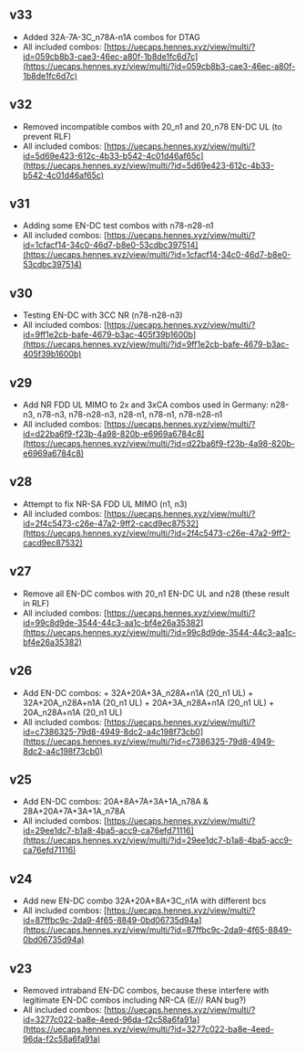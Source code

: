 
## v33
- Added 32A-7A-3C_n78A-n1A combos for DTAG
- All included combos: [https://uecaps.hennes.xyz/view/multi/?id=059cb8b3-cae3-46ec-a80f-1b8de1fc6d7c](https://uecaps.hennes.xyz/view/multi/?id=059cb8b3-cae3-46ec-a80f-1b8de1fc6d7c)
## v32
- Removed incompatible combos with 20_n1 and 20_n78 EN-DC UL (to prevent RLF)
- All included combos: [https://uecaps.hennes.xyz/view/multi/?id=5d69e423-612c-4b33-b542-4c01d46af65c](https://uecaps.hennes.xyz/view/multi/?id=5d69e423-612c-4b33-b542-4c01d46af65c)
## v31
- Adding some EN-DC test combos with n78-n28-n1
- All included combos: [https://uecaps.hennes.xyz/view/multi/?id=1cfacf14-34c0-46d7-b8e0-53cdbc397514](https://uecaps.hennes.xyz/view/multi/?id=1cfacf14-34c0-46d7-b8e0-53cdbc397514)
## v30
- Testing EN-DC with 3CC NR (n78-n28-n3)
- All included combos: [https://uecaps.hennes.xyz/view/multi/?id=9ff1e2cb-bafe-4679-b3ac-405f39b1600b](https://uecaps.hennes.xyz/view/multi/?id=9ff1e2cb-bafe-4679-b3ac-405f39b1600b)
## v29
- Add NR FDD UL MIMO to 2x and 3xCA combos used in Germany: n28-n3, n78-n3, n78-n28-n3, n28-n1, n78-n1, n78-n28-n1
- All included combos: [https://uecaps.hennes.xyz/view/multi/?id=d22ba6f9-f23b-4a98-820b-e6969a6784c8](https://uecaps.hennes.xyz/view/multi/?id=d22ba6f9-f23b-4a98-820b-e6969a6784c8)
## v28
- Attempt to fix NR-SA FDD UL MIMO (n1, n3)
- All included combos: [https://uecaps.hennes.xyz/view/multi/?id=2f4c5473-c26e-47a2-9ff2-cacd9ec87532](https://uecaps.hennes.xyz/view/multi/?id=2f4c5473-c26e-47a2-9ff2-cacd9ec87532)
## v27
- Remove all EN-DC combos with 20_n1 EN-DC UL and n28 (these result in RLF)
- All included combos: [https://uecaps.hennes.xyz/view/multi/?id=99c8d9de-3544-44c3-aa1c-bf4e26a35382](https://uecaps.hennes.xyz/view/multi/?id=99c8d9de-3544-44c3-aa1c-bf4e26a35382)
## v26
- Add EN-DC combos: + 32A+20A+3A_n28A+n1A (20_n1 UL) + 32A+20A_n28A+n1A (20_n1 UL) + 20A+3A_n28A+n1A (20_n1 UL) + 20A_n28A+n1A (20_n1 UL)
- All included combos: [https://uecaps.hennes.xyz/view/multi/?id=c7386325-79d8-4949-8dc2-a4c198f73cb0](https://uecaps.hennes.xyz/view/multi/?id=c7386325-79d8-4949-8dc2-a4c198f73cb0)
## v25
- Add EN-DC combos: 20A+8A+7A+3A+1A_n78A & 28A+20A+7A+3A+1A_n78A
- All included combos: [https://uecaps.hennes.xyz/view/multi/?id=29ee1dc7-b1a8-4ba5-acc9-ca76efd71116](https://uecaps.hennes.xyz/view/multi/?id=29ee1dc7-b1a8-4ba5-acc9-ca76efd71116)
## v24
- Add new EN-DC combo 32A+20A+8A+3C_n1A with different bcs
- All included combos: [https://uecaps.hennes.xyz/view/multi/?id=87ffbc9c-2da9-4f65-8849-0bd06735d94a](https://uecaps.hennes.xyz/view/multi/?id=87ffbc9c-2da9-4f65-8849-0bd06735d94a)
## v23
- Removed intraband EN-DC combos, because these interfere with legitimate EN-DC combos including NR-CA (E/// RAN bug?)
- All included combos: [https://uecaps.hennes.xyz/view/multi/?id=3277c022-ba8e-4eed-96da-f2c58a6fa91a](https://uecaps.hennes.xyz/view/multi/?id=3277c022-ba8e-4eed-96da-f2c58a6fa91a)
